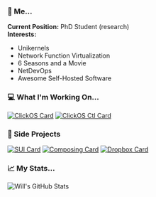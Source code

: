 ### 👤 Me...

**Current Position:** PhD Student (research)  
**Interests:**
 - Unikernels
 - Network Function Virtualization
 - 6 Seasons and a Movie
 - NetDevOps
 - Awesome Self-Hosted Software


### 💻 What I'm Working On...

[![ClickOS Card](https://github-readme-stats.vercel.app/api/pin/?username=willfantom&repo=clickos)](https://github.com/willfantom/clickos)
[![ClickOS Ctl Card](https://github-readme-stats.vercel.app/api/pin/?username=willfantom&repo=unimon-ctl)](https://github.com/willfantom/unimon-ctl)

### 👀 Side Projects

[![SUI Card](https://github-readme-stats.vercel.app/api/pin/?username=willfantom&repo=sui)](https://github.com/willfantom/sui)
[![Composing Card](https://github-readme-stats.vercel.app/api/pin/?username=willfantom&repo=Composing)](https://github.com/willfantom/Composing)
[![Dropbox Card](https://github-readme-stats.vercel.app/api/pin/?username=willfantom&repo=dropbox-ignore)](https://github.com/willfantom/dropbox-ignore)

### 📈 My Stats...

![Will's GitHub Stats](https://github-readme-stats.vercel.app/api?username=willfantom&show_icons=true&hide=["prs","issues","contribs"])

<!--
**WillFantom/WillFantom** is a ✨ _special_ ✨ repository because its `README.md` (this file) appears on your GitHub profile.

Here are some ideas to get you started:

- 🔭 I’m currently working on ...
- 🌱 I’m currently learning ...
- 👯 I’m looking to collaborate on ...
- 🤔 I’m looking for help with ...
- 💬 Ask me about ...
- 📫 How to reach me: ...
- 😄 Pronouns: ...
- ⚡ Fun fact: ...
-->
